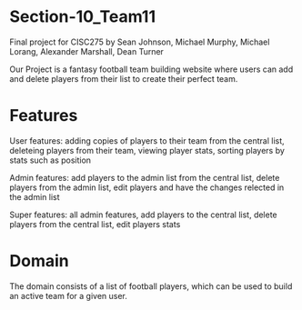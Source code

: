 # Section-10_Team11
Final project for CISC275 by Sean Johnson, Michael Murphy, Michael Lorang, Alexander Marshall, Dean Turner

Our Project is a fantasy football team building website where users can add and delete players from their list to create their perfect team.


# Features 
User features: adding copies of players to their team from the central list, deleteing players from their team, viewing player stats, sorting players by stats such as position

Admin features: add players to the admin list from the central list, delete players from the admin list, edit players and have the changes relected in the admin list

Super features: all admin features, add players to the central list, delete players from the central list, edit players stats

# Domain
The domain consists of a list of football players, which can be used to build an active team for a given user.
